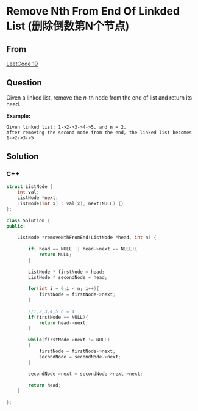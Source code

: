 # Remove Nth From End Of Linkded List (删除倒数第N个节点) 



## From

[LeetCode 19](https://leetcode.com/problems/remove-nth-node-from-end-of-list/description/)





## Question

Given a linked list, remove the *n*-th node from the end of list and return its head.

**Example:**

```
Given linked list: 1->2->3->4->5, and n = 2.
After removing the second node from the end, the linked list becomes 1->2->3->5.
```



## Solution  

### C++

```c++
struct ListNode {
    int val;
    ListNode *next;
    ListNode(int x) : val(x), next(NULL) {}
};
 
class Solution {
public:
    
    ListNode *removeNthFromEnd(ListNode *head, int n) {
        
        if( head == NULL || head->next == NULL){
            return NULL;
        }
        
        ListNode * firstNode = head;
        ListNode * secondNode = head;
        
        for(int i = 0;i < n; i++){
            firstNode = firstNode->next;
        }
        
        //1,2,3,4,5 n = 4
        if(firstNode == NULL){
            return head->next;
        }
        
        while(firstNode->next != NULL)
        {
            firstNode = firstNode->next;
            secondNode = secondNode->next;
        }
        
        secondNode->next = secondNode->next->next;
        
        return head;
    }
    
};
```

